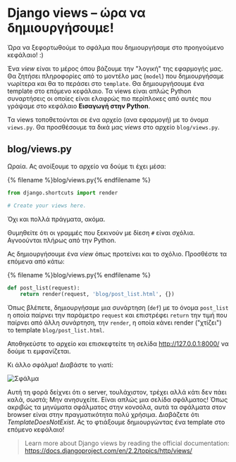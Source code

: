 # Django views – ώρα να δημιουργήσουμε!

Ώρα να ξεφορτωθούμε το σφάλμα που δημιουργήσαμε στο προηγούμενο κεφάλαιο! :)

Ένα *view* είναι το μέρος όπου βάζουμε την "λογική" της εφαρμογής μας. Θα ζητήσει πληροφορίες από το μοντέλο μας (`model`) που δημιουργήσαμε νωρίτερα και θα το περάσει στο `template`. Θα δημιουργήσουμε ένα template στο επόμενο κεφάλαιο. Τα views είναι απλώς Python συναρτήσεις οι οποίες είναι ελαφρώς πιο περίπλοκες από αυτές που γράψαμε στο κεφάλαιο **Εισαγωγή στην Python**.

Τα views τοποθετούνται σε ένα αρχείο (ανα εφαρμογή) με το όνομα `views.py`. Θα προσθέσουμε τα δικά μας *views* στο αρχείο `blog/views.py`.

## blog/views.py

Ωραία. Ας ανοίξουμε το αρχείο να δούμε τι έχει μέσα:

{% filename %}blog/views.py{% endfilename %}

```python
from django.shortcuts import render

# Create your views here.
```

Όχι και πολλά πράγματα, ακόμα.

Θυμηθείτε ότι οι γραμμές που ξεκινούν με δίεση `#` είναι σχόλια. Αγνοούνται πλήρως από την Python.

Ας δημιουργήσουμε ένα *view* όπως προτείνει και το σχόλιο. Προσθέστε τα επόμενα από κάτω:

{% filename %}blog/views.py{% endfilename %}

```python
def post_list(request):
    return render(request, 'blog/post_list.html', {})
```

Όπως βλέπετε, δημιουργήσαμε μια συνάρτηση (`def`) με το όνομα `post_list` η οποία παίρνει την παράμετρο `request` και επιστρέφει `return` την τιμή που παίρνει από άλλη συνάρτηση, την `render`, η οποία κάνει render ("χτίζει") το template `blog/post_list.html`.

Αποθηκεύστε το αρχείο και επισκεφτείτε τη σελίδα http://127.0.0.1:8000/ να δούμε τι εμφανίζεται.

Κι άλλο σφάλμα! Διαβάστε το γιατί:

![Σφάλμα](images/error.png)

Αυτή τη φορά δείχνει ότι ο server, τουλάχιστον, τρέχει αλλά κάτι δεν πάει καλά, σωστά; Μην ανησυχείτε. Είναι απλώς μια σελίδα σφάλματος! Όπως ακριβώς τα μηνύματα σφάλματος στην κονσόλα, αυτά τα σφάλματα στον browser είναι στην πραγματικότητα πολύ χρήσιμα. Διαβάζετε ότι *TemplateDoesNotExist*. Ας το φτιάξουμε δημιουργώντας ένα template στο επόμενο κεφάλαιο!

> Learn more about Django views by reading the official documentation: https://docs.djangoproject.com/en/2.2/topics/http/views/